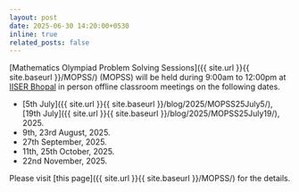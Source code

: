 ```yaml
---
layout: post
date: 2025-06-30 14:20:00+0530
inline: true
related_posts: false
---
```


[Mathematics Olympiad Problem Solving Sessions]({{ site.url }}{{ site.baseurl }}/MOPSS/) (MOPSS) will be held during 9:00am to 12:00pm at [IISER Bhopal](https://www.iiserb.ac.in/) in person offline classroom meetings on the following dates.

- [5th July]({{ site.url }}{{ site.baseurl }}/blog/2025/MOPSS25July5/), [19th July]({{ site.url }}{{ site.baseurl }}/blog/2025/MOPSS25July19/), 2025.
- 9th, 23rd August, 2025.
- 27th September, 2025.
- 11th, 25th October, 2025.
- 22nd November, 2025.

Please visit [this page]({{ site.url }}{{ site.baseurl }}/MOPSS/) for the details.
